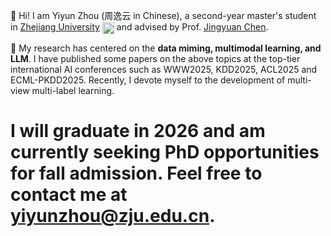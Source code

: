 👋 Hi! I am Yiyun Zhou (周逸云 in Chinese), a second-year master's student in [Zhejiang University](http://www.zju.edu.cn/) <a href="http://www.zju.edu.cn/" target="_blank"><img src='./images/zju.png' align="center" style='vertical-align: middle; width: 19px;'></a> and advised by Prof. [Jingyuan Chen](https://scholar.google.com/citations?user=o_G2qa0AAAAJ).


🔬 My research has centered on the **data miming, multimodal learning, and LLM**. I have published some papers <a class='all_citation_badges' href="" target="_blank"></a> on the above topics at the top-tier international AI conferences such as WWW2025, KDD2025, ACL2025 and ECML-PKDD2025. Recently, I devote myself to the development of multi-view multi-label	learning.

# **I will graduate in 2026 and am currently seeking PhD opportunities for fall admission. Feel free to contact me at yiyunzhou@zju.edu.cn.**